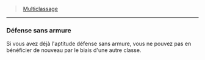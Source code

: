 ﻿---
!GenericItem
Name: Défense sans armure
Id: multiclassing_hd.md#défense-sans-armure
ParentLink: multiclassing_hd.md#multiclassage
ParentName: Multiclassage
NameLevel: 3
Attributes: {}
AttributesDictionary: >+
  {}

---
> [Multiclassage](hd_multiclassing.md)

---

### Défense sans armure

Si vous avez déjà l'aptitude défense sans armure, vous ne pouvez pas en bénéficier de nouveau par le biais d'une autre classe.

